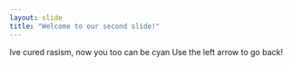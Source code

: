 ```yaml
---
layout: slide
title: "Welcome to our second slide!"
---
```

Ive cured rasism, now you too can be cyan
Use the left arrow to go back!
